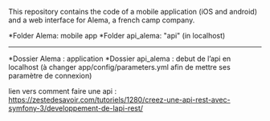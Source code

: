 This repository contains the code of a mobile application (iOS and android) and a web
interface for Alema, a french camp company. 

*Folder Alema: mobile app
*Folder api_alema: "api" (in localhost)

------------------------------------------------------------------------------------------

*Dossier Alema : application
*Dossier api_alema : debut de l’api en localhost (à changer app/config/parameters.yml afin de mettre ses paramètre de connexion)

lien vers comment faire une api : https://zestedesavoir.com/tutoriels/1280/creez-une-api-rest-avec-symfony-3/developpement-de-lapi-rest/
